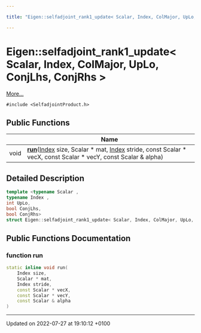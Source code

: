 ```yaml
---

title: "Eigen::selfadjoint_rank1_update< Scalar, Index, ColMajor, UpLo, ConjLhs, ConjRhs >"

---
```


# Eigen::selfadjoint_rank1_update< Scalar, Index, ColMajor, UpLo, ConjLhs, ConjRhs >



 [More...](#detailed-description)


`#include <SelfadjointProduct.h>`

## Public Functions

|                | Name           |
| -------------- | -------------- |
| void | **[run](http://example.org/classes/structeigen_1_1selfadjoint__rank1__update_3_01scalar_00_01index_00_01colmajor_00_01uplo_00_01conjlhs_00_01conjrhs_01_4/#function-run)**(<a href="http://example.org/namespaces/namespaceeigen/#typedef-index">Index</a> size, Scalar * mat, <a href="http://example.org/namespaces/namespaceeigen/#typedef-index">Index</a> stride, const Scalar * vecX, const Scalar * vecY, const Scalar & alpha) |

## Detailed Description

```cpp
template <typename Scalar ,
typename Index ,
int UpLo,
bool ConjLhs,
bool ConjRhs>
struct Eigen::selfadjoint_rank1_update< Scalar, Index, ColMajor, UpLo, ConjLhs, ConjRhs >;
```

## Public Functions Documentation

### function run

```cpp
static inline void run(
    Index size,
    Scalar * mat,
    Index stride,
    const Scalar * vecX,
    const Scalar * vecY,
    const Scalar & alpha
)
```


-------------------------------

Updated on 2022-07-27 at 19:10:12 +0100